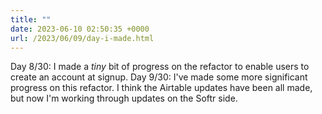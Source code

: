 ```yaml
---
title: ""
date: 2023-06-10 02:50:35 +0000
url: /2023/06/09/day-i-made.html
---
```

Day 8/30: I made a _tiny_ bit of progress on the refactor to enable users to create an account at signup.
Day 9/30: I've made some more significant progress on this refactor. I think the Airtable updates have been all made, but now I'm working through updates on the Softr side.